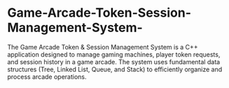 # Game-Arcade-Token-Session-Management-System-
The Game Arcade Token &amp; Session Management System is a C++ application designed to manage gaming machines, player token requests, and session history in a game arcade. The system uses fundamental data structures (Tree, Linked List, Queue, and Stack) to efficiently organize and process arcade operations.
